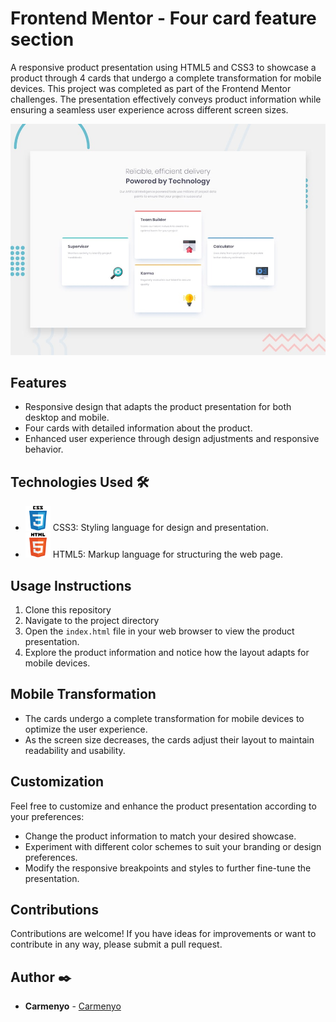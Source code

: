 # Frontend Mentor - Four card feature section

A responsive product presentation using HTML5 and CSS3 to showcase a product through 4 cards that undergo a complete transformation for mobile devices. This project was completed as part of the Frontend Mentor challenges. The presentation effectively conveys product information while ensuring a seamless user experience across different screen sizes.

![Design preview for the Four card feature section coding challenge](./design/desktop-preview.jpg)

## Features

- Responsive design that adapts the product presentation for both desktop and mobile.
- Four cards with detailed information about the product.
- Enhanced user experience through design adjustments and responsive behavior.

## Technologies Used 🛠️

- <img src="https://raw.githubusercontent.com/devicons/devicon/master/icons/css3/css3-original-wordmark.svg" alt="css3" width="40" height="40"/> CSS3: Styling language for design and presentation.
- <img src="https://raw.githubusercontent.com/devicons/devicon/master/icons/html5/html5-original-wordmark.svg" alt="html5" width="40" height="40"/> HTML5: Markup language for structuring the web page.

## Usage Instructions

1. Clone this repository 
2. Navigate to the project directory
3. Open the `index.html` file in your web browser to view the product presentation.
4. Explore the product information and notice how the layout adapts for mobile devices.

## Mobile Transformation

- The cards undergo a complete transformation for mobile devices to optimize the user experience.
- As the screen size decreases, the cards adjust their layout to maintain readability and usability.

## Customization

Feel free to customize and enhance the product presentation according to your preferences:

- Change the product information to match your desired showcase.
- Experiment with different color schemes to suit your branding or design preferences.
- Modify the responsive breakpoints and styles to further fine-tune the presentation.

## Contributions

Contributions are welcome! If you have ideas for improvements or want to contribute in any way, please submit a pull request.

## Author ✒️

- **Carmenyo** - [Carmenyo](https://github.com/Carmenyo)
